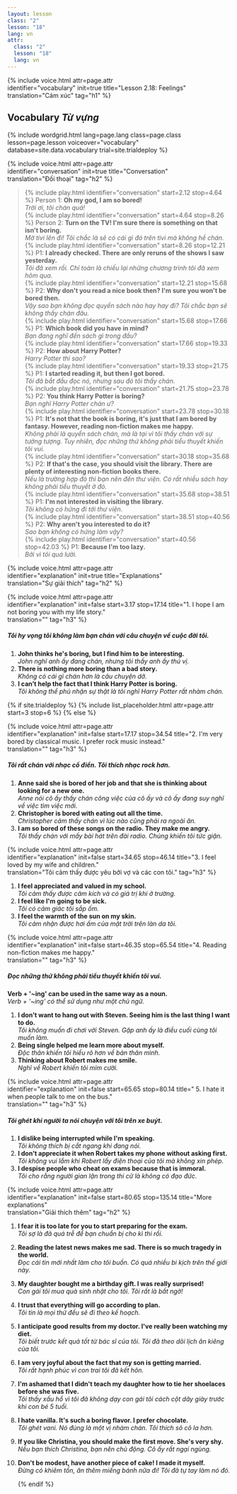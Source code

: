 ```yaml
---
layout: lesson
class: "2"
lesson: "18"
lang: vn
attr:
  class: "2"
  lesson: "18"
  lang: vn
---
```


{%  include voice.html attr=page.attr  
	identifier="vocabulary"  init=true
	title="Lesson 2.18: Feelings"        
	translation="Cảm xúc"
    tag="h1" %}

## Vocabulary   *Từ vựng*

{% include wordgrid.html lang=page.lang
		class=page.class 
		lesson=page.lesson 
		voiceover="vocabulary"
		database=site.data.vocabulary 
		trial=site.trialdeploy %}
		
{%  include voice.html attr=page.attr  
	identifier="conversation"  init=true
	title="Conversation"        
	translation="Đối thoại"
    tag="h2" %}

> {% include play.html identifier="conversation" start=2.12 stop=4.64 %} Person 1: **Oh my god, I am so bored!**  
*Trời ơi, tôi chán quá!*  
> {% include play.html identifier="conversation" start=4.64 stop=8.26 %} Person 2: **Turn on the TV! I'm sure there is something on that isn't boring.**   
*Mở tivi lên đi! Tôi chắc là sẽ có cái gì đó trên tivi mà không hề chán.*       
> {% include play.html identifier="conversation" start=8.26 stop=12.21 %} P1: **I already checked. There are only reruns of the shows I saw yesterday.**  
*Tôi đã xem rồi. Chỉ toàn là chiếu lại những chương trình tôi đã xem hôm qua.*     
> {% include play.html identifier="conversation" start=12.21 stop=15.68 %} P2: **Why don't you read a nice book then? I'm sure you won't be bored then.**    
*Vậy sao bạn không đọc quyển sách nào hay hay đi? Tôi chắc bạn sẽ không thấy chán đâu.*    
> {% include play.html identifier="conversation" start=15.68 stop=17.66 %} P1: **Which book did you have in mind?**     
*Bạn đang nghĩ đến sách gì trong đầu?*    
> {% include play.html identifier="conversation" start=17.66 stop=19.33 %} P2: **How about Harry Potter?**    
*Harry Potter thì sao?*    
> {% include play.html identifier="conversation" start=19.33 stop=21.75 %} P1: **I started reading it, but then I got bored.**     
*Tôi đã bắt đầu đọc nó, nhưng sau đó tôi thấy chán.*    
> {% include play.html identifier="conversation" start=21.75 stop=23.78 %} P2: **You think Harry Potter is boring?**     
*Bạn nghĩ Harry Potter chán ư?*    
> {% include play.html identifier="conversation" start=23.78 stop=30.18 %} P1: **It's not that the book is boring, it's just that I am bored by fantasy. However, reading non-fiction makes me happy.**     
*Không phải là quyển sách chán, mà là tại vì tôi thấy chán với sự tưởng tượng. Tuy nhiên, đọc những thứ không phải tiểu thuyết khiến tôi vui.*    
> {% include play.html identifier="conversation" start=30.18 stop=35.68 %} P2: **If that's the case, you should visit the library. There are plenty of interesting non-fiction books there.**     
*Nếu là trường hợp đó thì bạn nên đến thư viện. Có rất nhiều sách hay không phải tiểu thuyết ở đó.*    
> {% include play.html identifier="conversation" start=35.68 stop=38.51 %} P1: **I'm not interested in visiting the library.**     
*Tôi không có hứng đi tới thư viện.*    
> {% include play.html identifier="conversation" start=38.51 stop=40.56 %} P2: **Why aren't you interested to do it?**     
*Sao bạn không có hứng làm vậy?*    
> {% include play.html identifier="conversation" start=40.56 stop=42.03 %} P1: **Because I'm too lazy.**  
*Bởi vì tôi quá lười.*    


{%  include voice.html attr=page.attr  
	identifier="explanation"  init=true
	title="Explanations"        
	translation="Sự giải thích"
    tag="h2" %}

{%  include voice.html attr=page.attr  
	identifier="explanation"  init=false start=3.17 stop=17.14
	title="1. I hope I am not boring you with my life story."        
	translation=""
    tag="h3" %}
##### *Tôi hy vọng tôi không làm bạn chán với câu chuyện về cuộc đời tôi.*
1. **John thinks he's boring, but I find him to be interesting.**     
*John nghĩ anh ấy đang chán, nhưng tôi thấy anh ấy thú vị.*   
2. **There is nothing more boring than a bad story.**  
*Không có cái gì chán hơn là câu chuyện dở.*    
3. **I can’t help the fact that I think Harry Potter is boring.**  
*Tôi không thể phủ nhận sự thật là tôi nghĩ Harry Potter rất nhàm chán.*   


{% if site.trialdeploy %}
  {% include list_placeholder.html  attr=page.attr     start=3 stop=6 %}
  {% else %}

{%  include voice.html attr=page.attr  
	identifier="explanation"  init=false start=17.17 stop=34.54
	title="2. I'm very bored by classical music. I prefer rock music instead."        
	translation=""
    tag="h3" %}
##### *Tôi rất chán với nhạc cổ điển. Tôi thích nhạc rock hơn.*
1. **Anne said she is bored of her job and that she is thinking about looking for a new one.**  
*Anne nói cô ấy thấy chán công việc của cô ấy và cô ấy đang suy nghĩ về việc tìm việc mới.*    
2. **Christopher is bored with eating out all the time.**  
*Christopher cảm thấy chán vì lúc nào cũng phải ra ngoài ăn.*    
3. **I am so bored of these songs on the radio. They make me angry.**  
*Tôi thấy chán với mấy bài hát trên đài radio. Chúng khiến tôi tức giận.*   

{%  include voice.html attr=page.attr  
	identifier="explanation"  init=false start=34.65 stop=46.14
	title="3. I feel loved by my wife and children."        
	translation="Tôi cảm thấy được yêu bởi vợ và các con tôi."
    tag="h3" %}

1. **I feel appreciated and valued in my school.**  
*Tôi cảm thấy được cảm kích và có giá trị khi ở trường.*    
2. **I feel like I'm going to be sick.**  
*Tôi có cảm giác tôi sắp ốm.*   
3. **I feel the warmth of the sun on my skin.**  
*Tôi cảm nhận được hơi ấm của mặt trời trên làn da tôi.*    

{%  include voice.html attr=page.attr  
	identifier="explanation"  init=false start=46.35 stop=65.54
	title="4. Reading non-fiction makes me happy."        
	translation=""
    tag="h3" %}
##### *Đọc những thứ không phải tiểu thuyết khiến tôi vui.*
**Verb + '~ing' can be used in the same way as a noun.**     
*Verb + '~ing' có thể sử dụng như một chủ ngữ.*

1. **I don't want to hang out with Steven. Seeing him is the last thing I want to do.**  
*Tôi không muốn đi chơi với Steven. Gặp anh ấy là điều cuối cùng tôi muốn làm.*    
2. **Being single helped me learn more about myself.**  
*Độc thân khiến tôi hiểu rõ hơn về bản thân mình.*    
3. **Thinking about Robert makes me smile.**   
*Nghĩ về Robert khiến tôi mỉm cười.*    

{%  include voice.html attr=page.attr  
	identifier="explanation"  init=false start=65.65 stop=80.14
	title=" 5. I hate it when people talk to me on the bus."        
	translation=""
    tag="h3" %}
##### *Tôi ghét khi người ta nói chuyện với tôi trên xe buýt.*
1. **I dislike being interrupted while I'm speaking.**   
*Tôi không thích bị cắt ngang khi đang nói.*   
2. **I don't appreciate it when Robert takes my phone without asking first.**   
*Tôi không vui lắm khi Robert lấy điện thoại của tôi mà không xin phép.*   
3. **I despise people who cheat on exams because that is immoral.**  
 *Tôi cho rằng người gian lận trong thi cử là không có đạo đức.*   

{%  include voice.html attr=page.attr  
	identifier="explanation"  init=false start=80.65 stop=135.14
	title="More explanations"        
	translation="Giải thích thêm"
    tag="h2" %}

1. **I fear it is too late for you to start preparing for the exam.**   
*Tôi sợ là đã quá trễ để bạn chuẩn bị cho kì thi rồi.*  
2. **Reading the latest news makes me sad. There is so much tragedy in the world.**   
*Đọc cái tin mới nhất làm cho tôi buồn. Có quá nhiều bi kịch trên thế giới này.*    
3. **My daughter bought me a birthday gift. I was really surprised!**   
*Con gái tôi mua quà sinh nhật cho tôi. Tôi rất là bất ngờ!*    
4. **I trust that everything will go according to plan.**   
*Tôi tin là mọi thứ đều sẽ đi theo kế hoạch.*   
5. **I anticipate good results from my doctor. I've really been watching my diet.**   
*Tôi biết trước kết quả tốt từ bác sĩ của tôi. Tôi đã theo dõi lịch ăn kiêng của tôi.*    
6. **I am very joyful about the fact that my son is getting married.**   
*Tôi rất hạnh phúc vì con trai tôi đã kết hôn.*    
7. **I'm ashamed that I didn't teach my daughter how to tie her shoelaces before she was five.**   
*Tôi thấy xấu hổ vì tôi đã không dạy con gái tôi cách cột dây giày trước khi con bé 5 tuổi.*    
8. **I hate vanilla. It's such a boring flavor. I prefer chocolate.**   
*Tôi ghét vani. Nó đúng là một vị nhàm chán. Tôi thích sô cô la hơn.*   
9. **If you like Christina, you should make the first move. She's very shy.**   
*Nếu bạn thích Christina, bạn nên chủ động. Cô ấy rất ngại ngùng.*    
10. **Don't be modest, have another piece of cake! I made it myself.**    
*Đừng có khiêm tốn, ăn thêm miếng bánh nữa đi! Tôi đã tự tay làm nó đó.*    
 
	{% endif %}